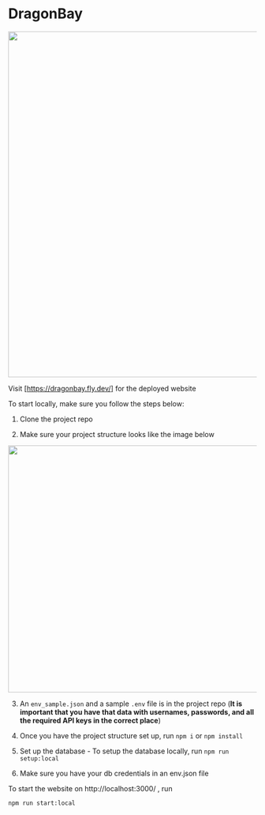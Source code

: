 # DragonBay

<img src="https://i.imgur.com/MALzzT7.png" width=700>

Visit [https://dragonbay.fly.dev/] for the deployed website


To start locally, make sure you follow the steps below:

1. Clone the project repo

2. Make sure your project structure looks like the image below
<img src="https://i.imgur.com/pW6l9KB.png" width=700 height=500>

3. An `env_sample.json` and a sample `.env` file is in the project repo (**It is important that you have that data with usernames, passwords, and all the required API keys in the correct place**)

4. Once you have the project structure set up, run `npm i` or `npm install`

5. Set up the database - To setup the database locally, run
    `npm run setup:local`
    
6. Make sure you have your db credentials in an env.json file

To start the website on http://localhost:3000/ , run

`npm run start:local`

